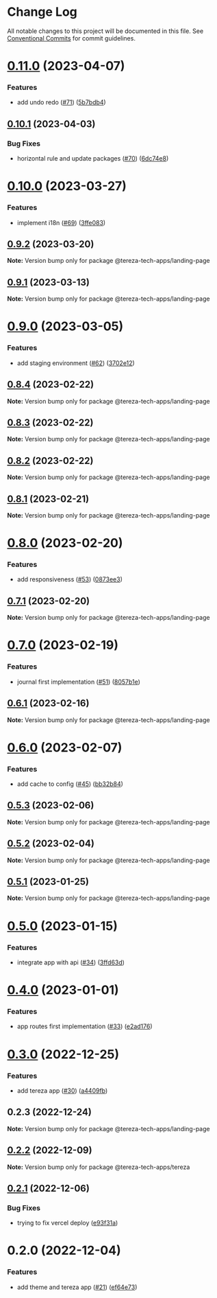 # Change Log

All notable changes to this project will be documented in this file.
See [Conventional Commits](https://conventionalcommits.org) for commit guidelines.

# [0.11.0](https://github.com/terezatech/tereza-tech/compare/@tereza-tech-apps/landing-page@0.10.1...@tereza-tech-apps/landing-page@0.11.0) (2023-04-07)

### Features

- add undo redo ([#71](https://github.com/terezatech/tereza-tech/issues/71)) ([5b7bdb4](https://github.com/terezatech/tereza-tech/commit/5b7bdb43f39179cc6fd8229286fea63b846056b1))

## [0.10.1](https://github.com/terezatech/tereza-tech/compare/@tereza-tech-apps/landing-page@0.10.0...@tereza-tech-apps/landing-page@0.10.1) (2023-04-03)

### Bug Fixes

- horizontal rule and update packages ([#70](https://github.com/terezatech/tereza-tech/issues/70)) ([6dc74e8](https://github.com/terezatech/tereza-tech/commit/6dc74e8cff164d5d9f882b6301f4d8572585f3c6))

# [0.10.0](https://github.com/terezatech/tereza-tech/compare/@tereza-tech-apps/landing-page@0.9.2...@tereza-tech-apps/landing-page@0.10.0) (2023-03-27)

### Features

- implement i18n ([#69](https://github.com/terezatech/tereza-tech/issues/69)) ([3ffe083](https://github.com/terezatech/tereza-tech/commit/3ffe083d5e21d456bcdb5c55cdce6d3ca8acc45d))

## [0.9.2](https://github.com/terezatech/tereza-tech/compare/@tereza-tech-apps/landing-page@0.9.1...@tereza-tech-apps/landing-page@0.9.2) (2023-03-20)

**Note:** Version bump only for package @tereza-tech-apps/landing-page

## [0.9.1](https://github.com/terezatech/tereza-tech/compare/@tereza-tech-apps/landing-page@0.9.0...@tereza-tech-apps/landing-page@0.9.1) (2023-03-13)

**Note:** Version bump only for package @tereza-tech-apps/landing-page

# [0.9.0](https://github.com/terezatech/tereza-tech/compare/@tereza-tech-apps/landing-page@0.8.4...@tereza-tech-apps/landing-page@0.9.0) (2023-03-05)

### Features

- add staging environment ([#62](https://github.com/terezatech/tereza-tech/issues/62)) ([3702e12](https://github.com/terezatech/tereza-tech/commit/3702e12745a64d87ff358b7b06614f5580981f6b))

## [0.8.4](https://github.com/terezatech/tereza-tech/compare/@tereza-tech-apps/landing-page@0.8.3...@tereza-tech-apps/landing-page@0.8.4) (2023-02-22)

**Note:** Version bump only for package @tereza-tech-apps/landing-page

## [0.8.3](https://github.com/terezatech/tereza-tech/compare/@tereza-tech-apps/landing-page@0.8.2...@tereza-tech-apps/landing-page@0.8.3) (2023-02-22)

**Note:** Version bump only for package @tereza-tech-apps/landing-page

## [0.8.2](https://github.com/terezatech/tereza-tech/compare/@tereza-tech-apps/landing-page@0.8.1...@tereza-tech-apps/landing-page@0.8.2) (2023-02-22)

**Note:** Version bump only for package @tereza-tech-apps/landing-page

## [0.8.1](https://github.com/terezatech/tereza-tech/compare/@tereza-tech-apps/landing-page@0.8.0...@tereza-tech-apps/landing-page@0.8.1) (2023-02-21)

**Note:** Version bump only for package @tereza-tech-apps/landing-page

# [0.8.0](https://github.com/terezatech/tereza-tech/compare/@tereza-tech-apps/landing-page@0.7.1...@tereza-tech-apps/landing-page@0.8.0) (2023-02-20)

### Features

- add responsiveness ([#53](https://github.com/terezatech/tereza-tech/issues/53)) ([0873ee3](https://github.com/terezatech/tereza-tech/commit/0873ee3f130c8904f76605989800bdc443d8c3a8))

## [0.7.1](https://github.com/terezatech/tereza-tech/compare/@tereza-tech-apps/landing-page@0.7.0...@tereza-tech-apps/landing-page@0.7.1) (2023-02-20)

**Note:** Version bump only for package @tereza-tech-apps/landing-page

# [0.7.0](https://github.com/terezatech/tereza-tech/compare/@tereza-tech-apps/landing-page@0.6.1...@tereza-tech-apps/landing-page@0.7.0) (2023-02-19)

### Features

- journal first implementation ([#51](https://github.com/terezatech/tereza-tech/issues/51)) ([8057b1e](https://github.com/terezatech/tereza-tech/commit/8057b1e42c022af10d526a6fe8016cfacbb6aff9))

## [0.6.1](https://github.com/terezatech/tereza-tech/compare/@tereza-tech-apps/landing-page@0.6.0...@tereza-tech-apps/landing-page@0.6.1) (2023-02-16)

**Note:** Version bump only for package @tereza-tech-apps/landing-page

# [0.6.0](https://github.com/terezatech/tereza-tech/compare/@tereza-tech-apps/landing-page@0.5.3...@tereza-tech-apps/landing-page@0.6.0) (2023-02-07)

### Features

- add cache to config ([#45](https://github.com/terezatech/tereza-tech/issues/45)) ([bb32b84](https://github.com/terezatech/tereza-tech/commit/bb32b846a20c9a01f6ac2136aea0a50afce04b20))

## [0.5.3](https://github.com/terezatech/tereza-tech/compare/@tereza-tech-apps/landing-page@0.5.2...@tereza-tech-apps/landing-page@0.5.3) (2023-02-06)

**Note:** Version bump only for package @tereza-tech-apps/landing-page

## [0.5.2](https://github.com/terezatech/tereza-tech/compare/@tereza-tech-apps/landing-page@0.5.1...@tereza-tech-apps/landing-page@0.5.2) (2023-02-04)

**Note:** Version bump only for package @tereza-tech-apps/landing-page

## [0.5.1](https://github.com/terezatech/tereza-tech/compare/@tereza-tech-apps/landing-page@0.5.0...@tereza-tech-apps/landing-page@0.5.1) (2023-01-25)

**Note:** Version bump only for package @tereza-tech-apps/landing-page

# [0.5.0](https://github.com/terezatech/tereza-tech/compare/@tereza-tech-apps/landing-page@0.4.0...@tereza-tech-apps/landing-page@0.5.0) (2023-01-15)

### Features

- integrate app with api ([#34](https://github.com/terezatech/tereza-tech/issues/34)) ([3ffd63d](https://github.com/terezatech/tereza-tech/commit/3ffd63d1c530e584702860085df58d9632c67381))

# [0.4.0](https://github.com/terezatech/tereza-tech/compare/@tereza-tech-apps/landing-page@0.3.0...@tereza-tech-apps/landing-page@0.4.0) (2023-01-01)

### Features

- app routes first implementation ([#33](https://github.com/terezatech/tereza-tech/issues/33)) ([e2ad176](https://github.com/terezatech/tereza-tech/commit/e2ad1768d96cf9859a552d3b1c9f62300c4373b2))

# [0.3.0](https://github.com/terezatech/tereza-tech/compare/@tereza-tech-apps/landing-page@0.2.3...@tereza-tech-apps/landing-page@0.3.0) (2022-12-25)

### Features

- add tereza app ([#30](https://github.com/terezatech/tereza-tech/issues/30)) ([a4409fb](https://github.com/terezatech/tereza-tech/commit/a4409fbc730459f8a88a59b8af26456c59c4bd71))

## 0.2.3 (2022-12-24)

**Note:** Version bump only for package @tereza-tech-apps/landing-page

## [0.2.2](https://github.com/terezatech/tereza-tech/compare/@tereza-tech-apps/tereza@0.2.1...@tereza-tech-apps/tereza@0.2.2) (2022-12-09)

**Note:** Version bump only for package @tereza-tech-apps/tereza

## [0.2.1](https://github.com/terezatech/tereza-tech/compare/@tereza-tech-apps/tereza@0.2.0...@tereza-tech-apps/tereza@0.2.1) (2022-12-06)

### Bug Fixes

- trying to fix vercel deploy ([e93f31a](https://github.com/terezatech/tereza-tech/commit/e93f31a3c78e7a20323812b4902b559ad26579aa))

# 0.2.0 (2022-12-04)

### Features

- add theme and tereza app ([#21](https://github.com/terezatech/tereza-tech/issues/21)) ([ef64e73](https://github.com/terezatech/tereza-tech/commit/ef64e73df3b47339d39ba0ff946afcfe655c6eaa))
